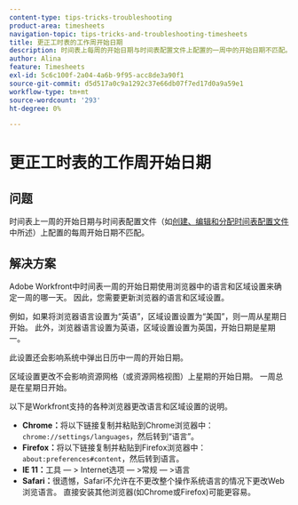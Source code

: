 ```yaml
---
content-type: tips-tricks-troubleshooting
product-area: timesheets
navigation-topic: tips-tricks-and-troubleshooting-timesheets
title: 更正工时表的工作周开始日期
description: 时间表上每周的开始日期与时间表配置文件上配置的一周中的开始日期不匹配。
author: Alina
feature: Timesheets
exl-id: 5c6c100f-2a04-4a6b-9f95-acc8de3a90f1
source-git-commit: d5d517a0c9a1292c37e66db07f7ed17d0a9a59e1
workflow-type: tm+mt
source-wordcount: '293'
ht-degree: 0%

---
```


# 更正工时表的工作周开始日期

## 问题

时间表上一周的开始日期与时间表配置文件（如[创建、编辑和分配时间表配置文件](../../timesheets/create-and-manage-timesheets/create-timesheet-profiles.md)中所述）上配置的每周开始日期不匹配。

## 解决方案

Adobe Workfront中时间表一周的开始日期使用浏览器中的语言和区域设置来确定一周的哪一天。 因此，您需要更新浏览器的语言和区域设置。

例如，如果将浏览器语言设置为“英语”，区域设置设置为“美国”，则一周从星期日开始。 此外，浏览器语言设置为英语，区域设置设置为英国，开始日期是星期一。

此设置还会影响系统中弹出日历中一周的开始日期。

区域设置更改不会影响资源网格（或资源网格视图）上星期的开始日期。 一周总是在星期日开始。

以下是Workfront支持的各种浏览器更改语言和区域设置的说明。

* **Chrome：**&#x200B;将以下链接复制并粘贴到Chrome浏览器中： `chrome://settings/languages`，然后转到“语言”。
* **Firefox：**&#x200B;将以下链接复制并粘贴到Firefox浏览器中： `about:preferences#content`，然后转到语言。
* **IE 11：**&#x200B;工具 — > Internet选项 — >常规 — >语言
* **Safari：**&#x200B;很遗憾，Safari不允许在不更改整个操作系统语言的情况下更改Web浏览语言。 直接安装其他浏览器(如Chrome或Firefox)可能更容易。


